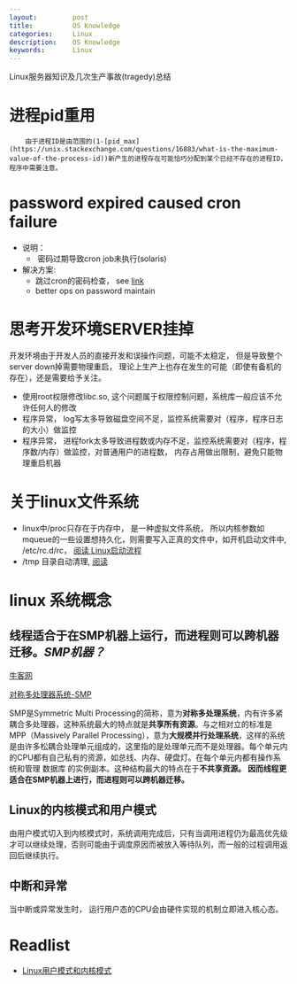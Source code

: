 ```yaml
---
layout:     	post
title:      	OS Knowledge
categories: 	Linux
description:    OS Knowledge 
keywords: 		Linux
---
```


Linux服务器知识及几次生产事故(tragedy)总结

# 进程pid重用

 		由于进程ID是由范围的(1-[pid_max](https://unix.stackexchange.com/questions/16883/what-is-the-maximum-value-of-the-process-id))新产生的进程存在可能恰巧分配到某个已经不存在的进程ID， 程序中需要注意。

# password expired caused cron failure

- 说明：
  - ​	密码过期导致cron job未执行(solaris)
- 解决方案: 
  -    跳过cron的密码检查， see [link](https://hotpotato.tistory.com/685)
  -    better ops on password maintain


# 思考开发环境SERVER挂掉

开发环境由于开发人员的直接开发和误操作问题，可能不太稳定， 但是导致整个server down掉需要物理重启， 理论上生产上也存在发生的可能（即使有备机的存在），还是需要给予关注。

- 使用root权限修改libc.so, 这个问题属于权限控制问题，系统库一般应该不允许任何人的修改
- 程序异常， log写太多导致磁盘空间不足，监控系统需要对（程序，程序日志的大小）做监控
- 程序异常， 进程fork太多导致进程数或内存不足，监控系统需要对（程序，程序数/内存）做监控，对普通用户的进程数， 内存占用做出限制，避免只能物理重启机器

# 关于linux文件系统

- linux中/proc只存在于内存中， 是一种虚拟文件系统， 所以内核参数如mqueue的一些设置想持久化，则需要写入正真的文件中，如开机启动文件中, /etc/rc.d/rc， [阅读 Linux启动流程](http://www.ruanyifeng.com/blog/2013/08/linux_boot_process.html)
- /tmp 目录自动清理, [阅读](https://www.cnblogs.com/kerrycode/p/5759941.html)

# linux 系统概念

## 线程适合于在SMP机器上运行，而进程则可以跨机器迁移。*SMP机器？*

[牛客网](https://www.nowcoder.com/questionTerminal/b0e6c34f0a5f4065b05152ade39ccc97)

[对称多处理器系统-SMP](https://blog.csdn.net/liujiaoyage/article/details/37722649)

SMP是Symmetric Multi Processing的简称，意为**对称多处理系统**，内有许多紧耦合多处理器，这种系统最大的特点就是**共享所有资源**。与之相对立的标准是 MPP（Massively Parallel Processing），意为**大规模并行处理系统**，这样的系统是由许多松耦合处理单元组成的，这里指的是处理单元而不是处理器。每个单元内的CPU都有自己私有的资源，如总线、内存、硬盘灯。在每个单元内都有操作系统和管理   数据库   的实例副本。这种结构最大的特点在于**不共享资源。**     **因而线程更适合在SMP机器上进行，而进程则可以跨机器迁移。**

## Linux的内核模式和用户模式

由用户模式切入到内核模式时，系统调用完成后，只有当调用进程仍为最高优先级才可以继续处理，否则可能由于调度原因而被放入等待队列，而一般的过程调用返回后继续执行。

## 中断和异常

当中断或异常发生时， 运行用户态的CPU会由硬件实现的机制立即进入核心态。

# Readlist

- [Linux用户模式和内核模式](https://blog.csdn.net/xjc200808/article/details/47166821)

